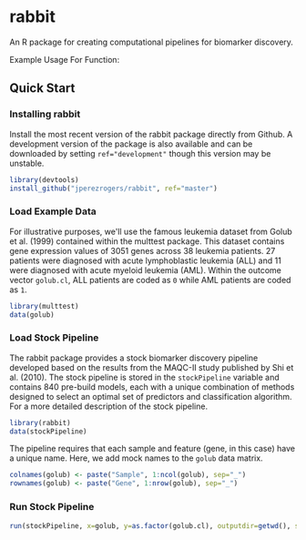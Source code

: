 # rabbit

An R package for creating computational pipelines for biomarker discovery.

Example Usage For Function:

## Quick Start

### Installing rabbit
Install the most recent version of the rabbit package directly from Github. A development version of the package is also available and can be downloaded by setting `ref="development"` though this version may be unstable.

```r
library(devtools)
install_github("jperezrogers/rabbit", ref="master")
```

### Load Example Data
For illustrative purposes, we'll use the famous leukemia dataset from Golub et al. (1999) contained within the multtest package. This dataset contains gene expression values of 3051 genes across 38 leukemia patients. 27 patients were diagnosed with acute lymphoblastic leukemia (ALL) and 11 were diagnosed with acute myeloid leukemia (AML). Within the outcome vector `golub.cl`, ALL patients are coded as `0` while AML patients are coded as `1`.

```r
library(multtest)
data(golub)
```

### Load Stock Pipeline
The  rabbit package provides a stock biomarker discovery pipeline developed based on the results from the MAQC-II study published by Shi et al. (2010). The stock pipeline is stored in the `stockPipeline` variable and contains 840 pre-build models, each with a unique combination of methods designed to select an optimal set of predictors and classification algorithm. For a more detailed description of the stock pipeline.

```r
library(rabbit)
data(stockPipeline)
```

The pipeline requires that each sample and feature (gene, in this case) have a unique name. Here, we add mock names to the `golub` data matrix.

```r
colnames(golub) <- paste("Sample", 1:ncol(golub), sep="_")
rownames(golub) <- paste("Gene", 1:nrow(golub), sep="_")
```

### Run Stock Pipeline
```r
run(stockPipeline, x=golub, y=as.factor(golub.cl), outputdir=getwd(), seed=1234, verbose=TRUE, force=TRUE)
```
